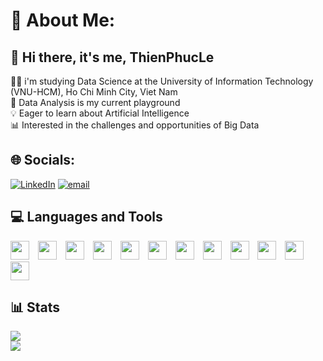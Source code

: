 # 💫 About Me:
## 👋 Hi there, it's me, ThienPhucLe<br>
👩‍💻 i'm studying Data Science at the University of Information Technology (VNU-HCM), Ho Chi Minh City, Viet Nam<br>
🔎 Data Analysis is my current playground<br>
💡 Eager to learn about Artificial Intelligence<br>
📊 Interested in the challenges and opportunities of Big Data<br>


## 🌐 Socials:

[![LinkedIn](https://img.shields.io/badge/LinkedIn-%230077B5.svg?logo=linkedin&logoColor=white)](https://linkedin.com/in/phúc-lê-ngọc-thiên-5b6611327) [![email](https://img.shields.io/badge/Email-D14836?logo=gmail&logoColor=white)](mailto:thienphucle27@gmail.com) 

## 💻 Languages and Tools

<p align="left">
  <img src="https://cdn.jsdelivr.net/gh/devicons/devicon/icons/python/python-original.svg" width="30px" style="margin-right:10px;" />
  <img src="https://cdn.jsdelivr.net/gh/devicons/devicon/icons/googlecloud/googlecloud-original.svg" width="30px" style="margin-right:10px;" />
  <img src="https://cdn.jsdelivr.net/gh/devicons/devicon/icons/apache/apache-original.svg" width="30px" style="margin-right:10px;" />
  <img src="https://huggingface.co/front/assets/huggingface_logo-noborder.svg" width="30px" style="margin-right:10px;" />
  <img src="https://cdn.jsdelivr.net/gh/devicons/devicon/icons/anaconda/anaconda-original.svg" width="30px" style="margin-right:10px;" />
  <img src="https://cdn.jsdelivr.net/gh/devicons/devicon/icons/microsoftsqlserver/microsoftsqlserver-plain.svg" width="30px" style="margin-right:10px;" />
  <img src="https://cdn.jsdelivr.net/gh/devicons/devicon/icons/mongodb/mongodb-original.svg" width="30px" style="margin-right:10px;" />
  <img src="https://cdn.jsdelivr.net/gh/devicons/devicon/icons/pytorch/pytorch-original.svg" width="30px" style="margin-right:10px;" />
  <img src="https://cdn.jsdelivr.net/gh/devicons/devicon/icons/pandas/pandas-original.svg" width="30px" style="margin-right:10px;" />
  <img src="https://cdn.jsdelivr.net/gh/devicons/devicon/icons/numpy/numpy-original.svg" width="30px" style="margin-right:10px;" />
  <img src="https://cdn.jsdelivr.net/gh/devicons/devicon/icons/matplotlib/matplotlib-original.svg" width="30px" style="margin-right:10px;" />
  <img src="https://cdn.jsdelivr.net/gh/devicons/devicon/icons/cplusplus/cplusplus-original.svg" width="30px" style="margin-right:10px;" />
</p>

## 📊 Stats

![](https://github-readme-stats.vercel.app/api?username=thienphucle&show_icons=true&theme=gruvbox)<br/>
![](https://github-readme-stats.vercel.app/api/top-langs/?username=thienphucle&theme=gruvbox&show_icons=true&hide_border=false&include_all_commits=true&count_private=false&layout=compact)

<!-- Proudly created with GPRM ( https://gprm.itsvg.in ) -->
